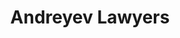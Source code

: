 ---
layout: home

title: Andreyev Lawyers 
titleTemplate: Documentations for AL Portal


editLink: true

hero:
  name: Documentations for
  text: AL Portal (2.0)
  tagline: For Development Team
  actions:
    - theme: brand
      text: Get Started
      link: /guide/introduction


features:
  - title: 🧜‍♀️ For Fontend Developers
    link: /front-end/introduction
    details: The document will describe some technical documents and design specification requirements for front-end applications.
  - title: 🌚 For Backend Developers
    link: /back-end/introduction
    details: The document will describe some technical documents and design specification requirements for back-end applications.
  - title: 📸 For Deployment Team
    link: /deployment/introduction
    details: The document will describe instructions and details for deployment of the application, as well as some troubleshooting methods.
  # - title: 📸 For End User
  #   link: /front-end/introduction
  #   details: The document will describe the user's instructions and some troubleshooting methods.
  - title: 🧩 Road Map
    link: /road-map/introduction
    details: An overview of the planned features, milestones, and timelines for the development and release of the ALP App.
  # - title: 🧩 Release Notes
  #   link: /release-notes/
  #   details: A changelog of the platform will be recorded in the documentation.
---